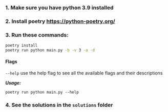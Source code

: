 ### 1. Make sure you have python 3.9 installed

### 2. Install poetry https://python-poetry.org/

### 3. Run these commands:

```bash
poetry install
poetry run python main.py -b -v 3 -a -d
```

#### Flags

`--help` use the help flag to see all the available flags and their descriptions

***Usage:***

```
poetry run python main.py --help
```

### 4. See the solutions in the `solutions` folder
